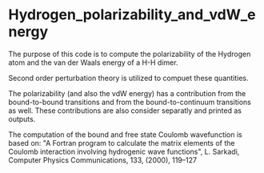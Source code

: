 # Hydrogen_polarizability_and_vdW_energy
The purpose of this code is to compute the polarizability of the Hydrogen atom and the van der Waals energy of a H-H dimer.

Second order perturbation theory is utilized to compuet these quantities.

The polarizability (and also the vdW energy) has a contribution from the bound-to-bound transitions and from the
bound-to-continuum transitions as well. These contributions are also consider separatly and printed as outputs.

The computation of the bound and free state Coulomb wavefunction is based on:
"A Fortran program to calculate the matrix elements of the Coulomb interaction involving hydrogenic wave functions",
L. Sarkadi, Computer Physics Communications, 133, (2000), 119–127
